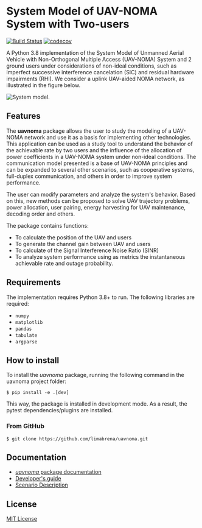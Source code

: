 # System Model of UAV-NOMA System with Two-users

[![Build Status](https://travis-ci.org/limabrena/uavnoma.svg?branch=main)](https://travis-ci.org/github/limabrena/uavnoma)
[![codecov](https://codecov.io/gh/limabrena/uavnoma/branch/main/graph/badge.svg?token=H5W453JPYU)](https://app.codecov.io/gh/limabrena/uavnoma)

A Python 3.8 implementation of the System Model of Unmanned Aerial Vehicle with Non-Orthogonal Multiple Access (UAV-NOMA) System and 2 ground users under considerations of non-ideal conditions, such as imperfect successive interference cancelation (SIC) and residual hardware impairments (RHI). We consider a uplink UAV-aided NOMA network, as illustrated in the figure below.

![System model.](https://media.githubusercontent.com/media/limabrena/uavnoma/main/figures/uav_system_model_ex.png)

## Features

The **uavnoma** package allows the user to study the modeling of a UAV-NOMA network and use it as a basis for implementing other technologies. This application can be used as a study tool to understand the behavior of the achievable rate by two users and the influence of the allocation of power coefficients in a UAV-NOMA system under non-ideal conditions. The communication model presented is a base of UAV-NOMA principles and can be expanded to several other scenarios, such as cooperative systems, full-duplex communication,  and others in order to improve system performance.

The user can modify parameters and analyze the system's behavior. Based on this, new methods can be proposed to solve UAV trajectory problems, power allocation, user pairing, energy harvesting for UAV maintenance, decoding order and others.

The package contains functions:

- To calculate the position of the UAV and users
- To generate the channel gain between UAV and users
- To calculate of the Signal Interference Noise Ratio (SINR)
- To analyze system performance using as metrics the instantaneous achievable rate and outage probability.

## Requirements

The implementation requires Python 3.8+ to run.
The following libraries are required:

- `numpy`
- `matplotlib`
- `pandas`
- `tabulate`
- `argparse`


## How to install

To install the *uavnoma* package, running the following command in the uavnoma project folder:

```
$ pip install -e .[dev]
```

This way, the package is installed in development mode. As a result, the pytest dependencies/plugins are installed.


### From GitHub

```
$ git clone https://github.com/limabrena/uavnoma.git
```

## Documentation

* [*uavnoma* package documentation](https://limabrena.github.io/uavnoma/docs/index.html)
* [Developer's guide](https://limabrena.github.io/uavnoma/docs/index.html#developers-guide)
* [Scenario Description](https://limabrena.github.io/uavnoma/docs/index.html#scenario-description)

## License

[MIT License](LICENSE.txt)
